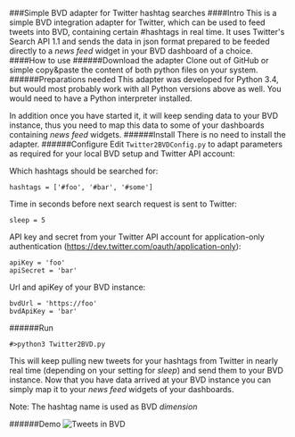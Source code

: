 ###Simple BVD adapter for Twitter hashtag searches
####Intro
This is a simple BVD integration adapter for Twitter, which can be used to feed tweets into BVD, containing certain #hashtags in real time.
It uses Twitter's Search API 1.1 and sends the data in json format prepared to be feeded directly to a *news feed* widget in your BVD dashboard of a choice.
####How to use
######Download the adapter
Clone out of GitHub or simple copy&paste the content of both python files on your system.
######Preparations needed
This adapter was developed for Python 3.4, but would most probably work with all Python versions above as well.
You would need to have a Python interpreter installed.

In addition once you have started it, it will keep sending data to your BVD instance, thus you need to map this data to some of your dashboards containing *news feed* widgets.
######Install
There is no need to install the adapter.
######Configure
Edit `Twitter2BVDConfig.py` to adapt parameters as required for your local BVD setup and Twitter API account:

Which hashtags should be searched for:
```
hashtags = ['#foo', '#bar', '#some']
```
Time in seconds before next search request is sent to Twitter:
```
sleep = 5
```
API key and secret from your Twitter API account for application-only authentication (https://dev.twitter.com/oauth/application-only):
```
apiKey = 'foo'
apiSecret = 'bar'
```
Url and apiKey of your BVD instance:
```
bvdUrl = 'https://foo'
bvdApiKey = 'bar'
```

######Run
```
#>python3 Twitter2BVD.py
```
This will keep pulling new tweets for your hashtags from Twitter in nearly real time (depending on your setting for *sleep*) and send them to your BVD instance.
Now that you have data arrived at your BVD instance you can simply map it to your *news feed* widgets of your dashboards.

Note: The hashtag name is used as BVD *dimension*

######Demo
![Tweets in BVD](/tweets4BVD.png?raw=true "Tweets in BVD")
